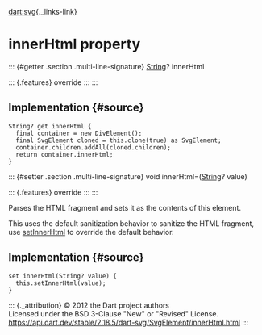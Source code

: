[dart:svg](../../dart-svg/dart-svg-library){._links-link}

innerHtml property
==================

::: {#getter .section .multi-line-signature}
[String](../../dart-core/string-class)? innerHtml

::: {.features}
override
:::
:::

Implementation {#source}
--------------

``` {.language-dart data-language="dart"}
String? get innerHtml {
  final container = new DivElement();
  final SvgElement cloned = this.clone(true) as SvgElement;
  container.children.addAll(cloned.children);
  return container.innerHtml;
}
```

::: {#setter .section .multi-line-signature}
void innerHtml=([String](../../dart-core/string-class)? value)

::: {.features}
override
:::
:::

Parses the HTML fragment and sets it as the contents of this element.

This uses the default sanitization behavior to sanitize the HTML
fragment, use [setInnerHtml](../../dart-html/element/setinnerhtml) to
override the default behavior.

Implementation {#source}
--------------

``` {.language-dart data-language="dart"}
set innerHtml(String? value) {
  this.setInnerHtml(value);
}
```

::: {._attribution}
© 2012 the Dart project authors\
Licensed under the BSD 3-Clause \"New\" or \"Revised\" License.\
<https://api.dart.dev/stable/2.18.5/dart-svg/SvgElement/innerHtml.html>
:::
